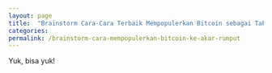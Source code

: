 ```yaml
---
layout: page
title:  "Brainstorm Cara-Cara Terbaik Mempopulerkan Bitcoin sebagai Tabungan ke Akar Rumput"
categories:
permalink: /brainstorm-cara-mempopulerkan-bitcoin-ke-akar-rumput
---
```


Yuk, bisa yuk!